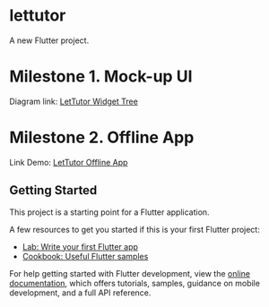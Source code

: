# lettutor

A new Flutter project.

# Milestone 1. Mock-up UI

Diagram link: [LetTutor Widget Tree](https://drive.google.com/file/d/1eZiXDW1jwxk_VSbtxTRXb-g5SGeuFaiR/view?usp=sharing)

# Milestone 2. Offline App

Link Demo: [LetTutor Offline App](https://youtu.be/2FhsBaOFjx8)

## Getting Started

This project is a starting point for a Flutter application.

A few resources to get you started if this is your first Flutter project:

- [Lab: Write your first Flutter app](https://docs.flutter.dev/get-started/codelab)
- [Cookbook: Useful Flutter samples](https://docs.flutter.dev/cookbook)

For help getting started with Flutter development, view the
[online documentation](https://docs.flutter.dev/), which offers tutorials,
samples, guidance on mobile development, and a full API reference.
